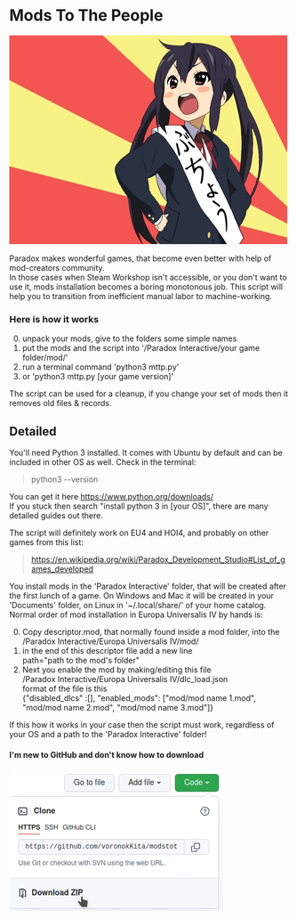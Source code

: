 # Mods To The People

![picture](azusa.jpg "Azusa")

Paradox makes wonderful games, that become even better with help of mod-creators community.<br>
In those cases when Steam Workshop isn't accessible, or you don't want to use it, mods installation becomes a boring monotonous job. This script will help you to transition from inefficient manual labor to machine-working.

### Here is how it works

0. unpack your mods, give to the folders some simple names
1. put the mods and the script into '/Paradox Interactive/your game folder/mod/'
2. run a terminal command 'python3 mttp.py'
3. or 'python3 mttp.py [your game version]'

The script can be used for a cleanup, if you change your set of mods then it removes old files & records.

## Detailed

You'll need Python 3 installed. It comes with Ubuntu by default and can be included in other OS as well. Check in the terminal:
> python3 --version

You can get it here https://www.python.org/downloads/<br>
If you stuck then search "install python 3 in [your OS]", there are many detailed guides out there.

The script will definitely work on EU4 and HOI4, and probably on other games from this list:
> https://en.wikipedia.org/wiki/Paradox_Development_Studio#List_of_games_developed

You install mods in the 'Paradox Interactive' folder, that will be created after the first lunch of a game. On Windows and Mac it will be created in your 'Documents' folder, on Linux in '~/.local/share/' of your home catalog.<br>
Normal order of mod installation in Europa Universalis IV by hands is:

0. Copy descriptor.mod, that normally found inside a mod folder, into the<br>
/Paradox Interactive/Europa Universalis IV/mod/<br>
1. in the end of this descriptor file add a new line<br>
path="path to the mod's folder"<br>
2. Next you enable the mod by making/editing this file<br>
/Paradox Interactive/Europa Universalis IV/dlc_load.json<br>
format of the file is this<br>
{"disabled_dlcs" :[], "enabled_mods": ["mod/mod name 1.mod", "mod/mod name 2.mod", "mod/mod name 3.mod"]}

If this how it works in your case then the script must work, regardless of your OS and a path to the 'Paradox Interactive' folder!

#### I'm new to GitHub and don't know how to download

![guide](howto.jpg "how to download")

